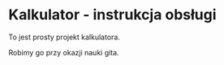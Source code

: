 # Kalkulator - instrukcja obsługi

To jest prosty projekt kalkulatora.

Robimy go przy okazji nauki gita.

